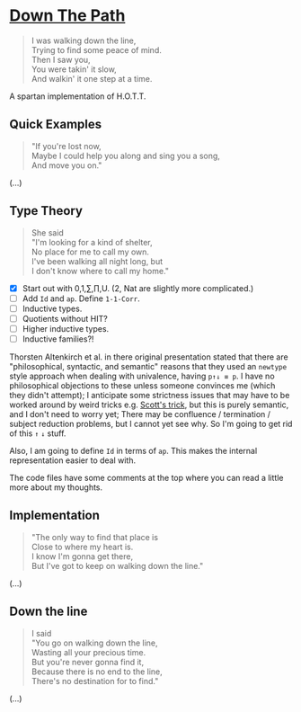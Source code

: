 # [Down The Path](https://youtu.be/2ubIhBZG9NA)

> I was walking down the line,  
> Trying to find some peace of mind.  
> Then I saw you,  
> You were takin' it slow,  
> And walkin' it one step at a time.

A spartan implementation of H.O.T.T.

## Quick Examples

> "If you're lost now,  
> Maybe I could help you along and sing you a song,  
> And move you on."

(...)

## Type Theory

> She said  
> "I'm looking for a kind of shelter,  
> No place for me to call my own.  
> I've been walking all night long, but  
> I don't know where to call my home."

- [X] Start out with 0,1,∑,∏,U. (2, Nat are slightly more complicated.)
- [ ] Add `Id` and `ap`. Define `1-1-Corr`.
- [ ] Inductive types.
- [ ] Quotients without HIT?
- [ ] Higher inductive types.
- [ ] Inductive families?!

Thorsten Altenkirch et al. in there original presentation stated that there are "philosophical, syntactic, and semantic" reasons that they used an `newtype` style approach when dealing with univalence, having `p↑↓ ≡ p`. I have no philosophical objections to these unless someone convinces me (which they didn't attempt); I anticipate some strictness issues that may have to be worked around by weird tricks
e.g. [Scott's trick](https://en.wikipedia.org/wiki/Scott's_trick), but this is purely semantic, and I don't need to worry yet; There may be confluence / termination / subject reduction problems, but I cannot yet see why. So I'm going to get rid of this `↑` `↓` stuff.

Also, I am going to define `Id` in terms of `ap`. This makes the internal representation easier to deal with.

The code files have some comments at the top where you can read a little more about my thoughts.

## Implementation

> "The only way to find that place is  
> Close to where my heart is.  
> I know I'm gonna get there,  
> But I've got to keep on walking down the line."

(...)

## Down the line

> I said  
> "You go on walking down the line,  
> Wasting all your precious time.  
> But you're never gonna find it,  
> Because there is no end to the line,  
> There's no destination for to find."

(...)
